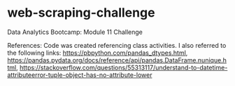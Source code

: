 # web-scraping-challenge
Data Analytics Bootcamp: Module 11 Challenge

References: Code was created referencing class activities. I also referred to the following links: https://pbpython.com/pandas_dtypes.html, https://pandas.pydata.org/docs/reference/api/pandas.DataFrame.nunique.html, https://stackoverflow.com/questions/55313117/understand-to-datetime-attributeerror-tuple-object-has-no-attribute-lower
